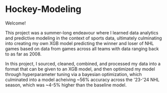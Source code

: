 # Hockey-Modeling

Welcome!

This project was a summer-long endeavour where I learned data analytics and predictive modeling in the context of sports data, ultimately culminating into creating my own XGB model predicting the winner and loser of NHL games based on data from games across all teams with data ranging back to as far as 2008. 

In this project, I sourced, cleaned, combined, and processed my data into a format that can be given to an XGB model, and then optimized my model through hyperparameter tuning via a bayesian optimization, which culminated into a model acheiving ~56% accuracy across the '23-'24 NHL season, which was ~4-5% higher than the baseline model.
